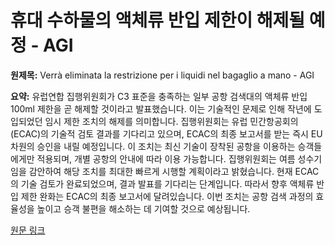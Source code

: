 # 휴대 수하물의 액체류 반입 제한이 해제될 예정 - AGI

**원제목:** Verrà eliminata la restrizione per i liquidi nel bagaglio a mano - AGI

**요약:** 유럽연합 집행위원회가 C3 표준을 충족하는 일부 공항 검색대의 액체류 반입 100ml 제한을 곧 해제할 것이라고 발표했습니다.  이는 기술적인 문제로 인해 작년에 도입되었던 임시 제한 조치의 해제를 의미합니다.  집행위원회는 유럽 민간항공회의(ECAC)의 기술적 검토 결과를 기다리고 있으며,  ECAC의 최종 보고서를 받는 즉시 EU 차원의 승인을 내릴 예정입니다.  이 조치는 최신 기술이 장착된 공항을 이용하는 승객들에게만 적용되며, 개별 공항의 안내에 따라 이용 가능합니다.  집행위원회는 여름 성수기임을 감안하여 해당 조치를 최대한 빠르게 시행할 계획이라고 밝혔습니다.  현재 ECAC의 기술 검토가 완료되었으며,  결과 발표를 기다리는 단계입니다.  따라서 향후 액체류 반입 제한 완화는  ECAC의 최종 보고서에 달려있습니다.  이번 조치는 공항 검색 과정의 효율성을 높이고 승객 불편을 해소하는 데 기여할 것으로 예상됩니다.

[원문 링크](https://www.agi.it/estero/news/2025-07-24/via-libera-liquidi-bagaglio-a-mano-voli-32440971/)

